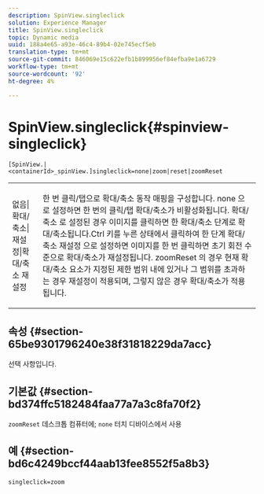 ```yaml
---
description: SpinView.singleclick
solution: Experience Manager
title: SpinView.singleclick
topic: Dynamic media
uuid: 188a4e65-a93e-46c4-89b4-02e745ecf5eb
translation-type: tm+mt
source-git-commit: 846069e15c622efb1b899956ef84efba9e1a6729
workflow-type: tm+mt
source-wordcount: '92'
ht-degree: 4%

---
```



# SpinView.singleclick{#spinview-singleclick}

`[SpinView.|<containerId>_spinView.]singleclick=none|zoom|reset|zoomReset`

<table id="table_0824E332DF1340A2ABC40A3EB428F2D0"> 
 <tbody> 
  <tr> 
   <td colname="col1"> <p> <span class="codeph"> 없음|확대/축소|재설정|확대/축소 재설정  </span> </p> </td> 
   <td colname="col2"> <p> 한 번 클릭/탭으로 확대/축소 동작 매핑을 구성합니다.<span class="codeph"> none </span>으로 설정하면 한 번의 클릭/탭 확대/축소가 비활성화됩니다. <span class="codeph"> 확대/축소 </span>로 설정된 경우 이미지를 클릭하면 한 확대/축소 단계로 확대/축소됩니다.Ctrl 키를 누른 상태에서 클릭하여 한 단계 확대/축소 <span class="codeph"> 재설정 </span>으로 설정하면 이미지를 한 번 클릭하면 초기 회전 수준으로 확대/축소가 재설정됩니다. <span class="codeph"> zoomReset </span>의 경우 현재 확대/축소 요소가 지정된 제한 범위 내에 있거나 그 범위를 초과하는 경우 재설정이 적용되며, 그렇지 않은 경우 확대/축소가 적용됩니다. </p> </td> 
  </tr> 
 </tbody> 
</table>

## 속성 {#section-65be9301796240e38f31818229da7acc}

선택 사항입니다.

## 기본값 {#section-bd374ffc5182484faa77a7a3c8fa70f2}

`zoomReset` 데스크톱 컴퓨터에; `none` 터치 디바이스에서 사용

## 예 {#section-bd6c4249bccf44aab13fee8552f5a8b3}

`singleclick=zoom`
